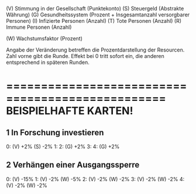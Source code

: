 (V) Stimmung in der Gesellschaft (Punktekonto)
(S) Steuergeld (Abstrakte Währung)
(G) Gesundheitssystem (Prozent + Insgesamtanzahl versorgbarer Personen)
(I) Infizierte Personen (Anzahl)
(T) Tote Personen (Anzahl)
(R) Immune Personen (Anzahl)

(W) Wachstumsfaktor (Prozent)

Angabe der Veränderung betreffen die Prozentdarstellung der Resourcen.
Zahl vorne gibt die Runde. Effekt bei 0 tritt sofort ein, die anderen entsprechend in späteren Runden.

=================================================
BEISPIELHAFTE KARTEN!
=================================================

## 1 In Forschung investieren

0: (V) +2% (S) -2%
1:
2: (G) +2%
3:
4: (G) +2%

## 2 Verhängen einer Ausgangssperre

0: (V) -15%
1: (V) -2% (W) -5%
2: (V) -2% (W) -2%
3: (V) -2% (W) -2%
4: (V) -2% (W) -2%
